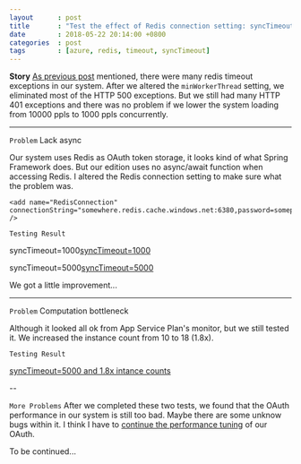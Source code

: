 ```yaml
---
layout      : post
title       : "Test the effect of Redis connection setting: syncTimeout."
date        : 2018-05-22 20:14:00 +0800
categories  : post
tags        : [azure, redis, timeout, syncTimeout]
---
```


**Story**
[As previous post](https://neofelisho.github.io/neofelisho.github.io/post/2018/05/19/diagnostic-timeout-exceptions-for-azure-redis.html) mentioned, there were many redis timeout exceptions in our system. After we altered the `minWorkerThread` setting, we eliminated most of the HTTP 500 exceptions. But we still had many HTTP 401 exceptions and there was no problem if we lower the system loading from 10000 ppls to 1000 ppls concurrently.

---

`Problem` Lack async

Our system uses Redis as OAuth token storage, it looks kind of what Spring Framework does. But our edition uses no async/await function when accessing Redis. I altered the Redis connection setting to make sure what the problem was.

```xml=
<add name="RedisConnection" connectionString="somewhere.redis.cache.windows.net:6380,password=somepassword,ssl=True,abortConnect=False,connectTimeout=30000,syncTimeout=10000" />
```

`Testing Result`

syncTimeout=1000[syncTimeout=1000](https://c1.staticflickr.com/1/898/41375602575_cbfbccd8ba_o_d.png)

syncTimeout=5000[syncTimeout=5000](https://c1.staticflickr.com/1/951/40470558420_730575886f_o_d.png)

We got a little improvement...

---

`Problem` Computation bottleneck

Although it looked all ok from App Service Plan's monitor, but we still tested it. We increased the instance count from 10 to 18 (1.8x).

`Testing Result`

[syncTimeout=5000 and 1.8x intance counts](https://c1.staticflickr.com/1/965/42230890302_93accccc39_o_d.png)

--

`More Problems` After we completed these two tests, we found that the OAuth performance in our system is still too bad. Maybe there are some unknow bugs within it. I think I have to [continue the performance tuning](http://neofelisho.blogspot.tw/2018/04/performance-tuning-of-some-bad-codes.html) of our OAuth.

To be continued...